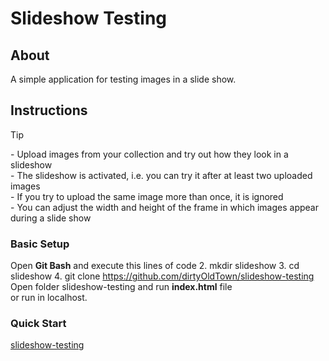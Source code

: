 # Slideshow Testing
## About
A simple application for testing images in a slide show.
## Instructions
> [!TIP]
> \- Upload images from your collection and try out how they look in a slideshow<br>
> \- The slideshow is activated, i.e. you can try it after at least two uploaded images<br>
> \- If you try to upload the same image more than once, it is ignored<br>
> \- You can adjust the width and height of the frame in which images appear during a slide show

### Basic Setup
Open **Git Bash** and execute this lines of code
2. mkdir slideshow
3. cd slideshow
4. git clone https://github.com/dirtyOldTown/slideshow-testing
Open folder slideshow-testing and run **index.html** file<br>
or run in localhost.
### Quick Start
[slideshow-testing](https://dirtyoldtown.github.io/slideshow-testing/)


